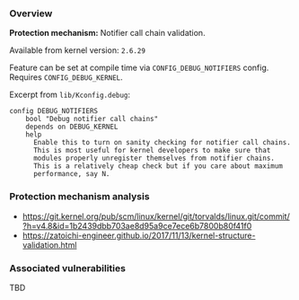 ### Overview

**Protection mechanism:** Notifier call chain validation.

Available from kernel version: `2.6.29`

Feature can be set at compile time via `CONFIG_DEBUG_NOTIFIERS` config. Requires `CONFIG_DEBUG_KERNEL`.

Excerpt from `lib/Kconfig.debug`:

```
config DEBUG_NOTIFIERS
	bool "Debug notifier call chains"
	depends on DEBUG_KERNEL
	help
	  Enable this to turn on sanity checking for notifier call chains.
	  This is most useful for kernel developers to make sure that
	  modules properly unregister themselves from notifier chains.
	  This is a relatively cheap check but if you care about maximum
	  performance, say N.
```

### Protection mechanism analysis

* https://git.kernel.org/pub/scm/linux/kernel/git/torvalds/linux.git/commit/?h=v4.8&id=1b2439dbb703ae8d95a9ce7ece6b7800b80f41f0
* https://zatoichi-engineer.github.io/2017/11/13/kernel-structure-validation.html

### Associated vulnerabilities

TBD
